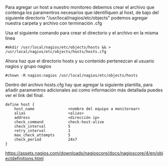 Para agregar un host a nuestro monitoreo debemos crear el archivo que contenga los paramentros necesarios que identifiquen al host, de bajo 
del siguiente directorio "/usr/local/nagios/etc/objects" podemos agregar nuestra carpeta y archivo con terminación .cfg

Usa el siguiente comando para crear el directorio y el archivo en la misma linea 

```
#mkdir /usr/local/nagios/etc/objects/hosts && > /usr/local/nagios/etc/objects/hosts/hosts.cfg
```

Ahora haz que el directorio hosts y su contenido pertenezcan al usuario nagios y grupo nagios

```
#chown -R nagios:nagios /usr/local/nagios/etc/objects/hosts
```

Dentro del archivo hosts.cfg hay que agregar la siguiente plantilla, para añadir paramentros adicionales asi como información
más detallada puedes ver el link del final.

```
define host {
    host_name               <nombre del equipo a monitorear>
    alias                   <alias>
    address                 <dirección ip>
    check_command           check-host-alive
    check_interval          5
    retry_interval          1
    max_check_attempts      5
    check_period            24x7
}
```

https://assets.nagios.com/downloads/nagioscore/docs/nagioscore/4/en/objectdefinitions.html


